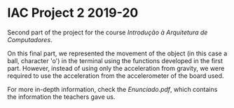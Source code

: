 # IAC Project 2 2019-20
Second part of the project for the course *Introdução à Arquitetura de Computadores*.

On this final part, we represented the movement of the object (in this case a ball, character 'o') in the terminal using the functions developed in the first part. However, instead of using only the acceleration from gravity, we were required to use the acceleration from the accelerometer of the board used.

For more in-depth information, check the *Enunciado.pdf*, which contains the information the teachers gave us.